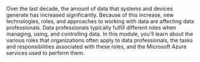 Over the last decade, the amount of data that systems and devices generate has increased significantly. Because of this increase, new technologies, roles, and approaches to working with data are affecting data professionals. Data professionals typically fulfill different roles when managing, using, and controlling data. In this module, you'll learn about the various roles that organizations often apply to data professionals, the tasks and responsibilities associated with these roles, and the Microsoft Azure services used to perform them.